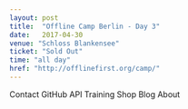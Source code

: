 ```yaml
---
layout: post
title:  "Offline Camp Berlin - Day 3"
date:   2017-04-30
venue: "Schloss Blankensee"
ticket: "Sold Out"
time: "all day"
href: "http://offlinefirst.org/camp/"
---
```

<!-- fill in the URL of your event host page if you haven't enough information for a detail page, so the event link won't point on the detail page at all -->
Contact GitHub API Training Shop Blog About
